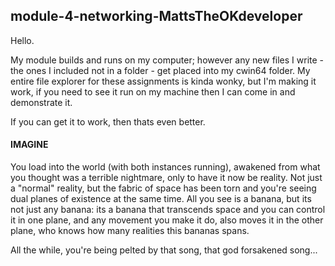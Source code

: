 ## module-4-networking-MattsTheOKdeveloper

Hello.

My module builds and runs on my computer; however any new files I write - the ones I included not in a folder - get placed into my cwin64 folder. My entire file explorer for these assignments is kinda wonky, but I'm making it work, if you need to see it run on my machine then I can come in and demonstrate it. 

If you can get it to work, then thats even better. 

#### **IMAGINE**

You load into the world (with both instances running), awakened from what you thought was a terrible nightmare, only to have it now be reality. Not just a "normal" reality, but the fabric of space has been torn and you're seeing dual planes of existence at the same time. All you see is a banana, but its not just any banana: its a banana that transcends space and you can control it in one plane, and any movement you make it do, also moves it in the other plane, who knows how many realities this bananas spans.

All the while, you're being pelted by that song, that god forsakened song...
